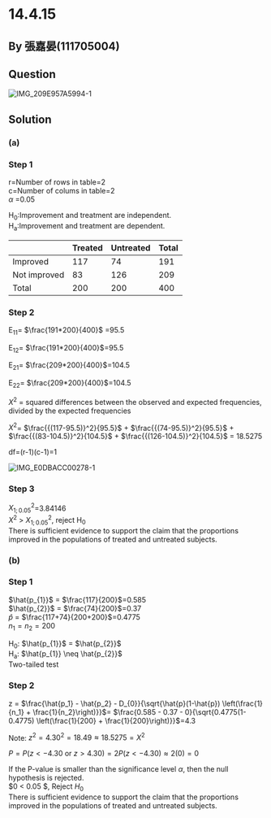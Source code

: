 # 14.4.15

## By 張嘉晏(111705004)

## Question
![IMG_209E957A5994-1](https://github.com/HWTeng-Course/202402-Statistics/assets/162400798/c18f5421-f67c-458a-97b9-9d85c1720c1c)

## Solution
### (a)

### Step 1
r=Number of rows in table=2\
c=Number of colums in table=2\
$\alpha$ =0.05

H<sub>0</sub>:Improvement and treatment are independent.\
H<sub>a</sub>:Improvement and treatment are dependent.

|            |Treated  |Untreated|Total    |
|------------|---------|---------|---------|
|Improved    |117      |74       |191      |
|Not improved|83       |126      |209      |
|Total       |200      |200      |400      |


### Step 2

E<sub>11</sub>= $\frac{191*200}{400}$ =95.5

E<sub>12</sub>= $\frac{191*200}{400}$=95.5

E<sub>21</sub>= $\frac{209*200}{400}$=104.5

E<sub>22</sub>= $\frac{209*200}{400}$=104.5

$X^{2}$ = squared differences between the observed and expected frequencies, divided by the expected frequencies

$X^{2}$= $\frac{{(117-95.5)}^2}{95.5}$ + $\frac{{(74-95.5)}^2}{95.5}$ + $\frac{{(83-104.5)}^2}{104.5}$ + $\frac{{(126-104.5)}^2}{104.5}$ = 18.5275

df=(r-1)(c-1)=1

![IMG_E0DBACC00278-1](https://github.com/HWTeng-Course/202402-Statistics/assets/162400798/6445133e-1084-4488-8233-ba5c830aaefb)

### Step 3

$X^2_{1;0.05}$=3.84146\
$X^2$ > $X^2_{1;0.05}$, reject H<sub>0</sub>\
There is sufficient evidence to support the claim that the proportions improved in the populations of treated and untreated subjects.

### (b)

### Step 1

$\hat{p_{1}}$ = $\frac{117}{200}$=0.585\
$\hat{p_{2}}$ = $\frac{74}{200}$=0.37\
$\hat{p}$ = $\frac{117+74}{200+200}$=0.4775\
$n_{1}=n_{2}=200$

H<sub>0</sub>: $\hat{p_{1}}$ = $\hat{p_{2}}$\
H<sub>a</sub>: $\hat{p_{1}} \neq \hat{p_{2}}$\
Two-tailed test

### Step 2

z = $\frac{\hat{p_1} - \hat{p_2} - D_{0}}{\sqrt{\hat{p}(1-\hat{p}) \left(\frac{1}{n_1} + \frac{1}{n_2}\right)}}$= $\frac{0.585 - 0.37 - 0}{\sqrt{0.4775(1-0.4775) \left(\frac{1}{200} + \frac{1}{200}\right)}}$=4.3

Note: $z^2 = 4.30^2 = 18.49 \approx 18.5275 = X^2$

$P = P(z < -4.30 \text{ or } z > 4.30) = 2P(z < -4.30) \approx 2(0) = 0$

If the P-value is smaller than the significance level $\alpha$, then the null hypothesis is rejected.\
$0 < 0.05 $, Reject $H_0$\
There is sufficient evidence to support the claim that the proportions improved in the populations of treated and untreated subjects.












